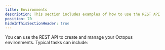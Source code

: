 ```yaml
---
title: Environments
description: This section includes examples of how to use the REST API to create and manage environments in Octopus.
position: 70
hideInThisSectionHeader: true
---
```


You can use the REST API to create and manage your Octopus environments. Typical tasks can include: